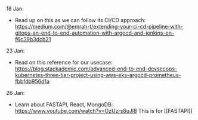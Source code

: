 18 Jan:
- Read up on this as we can follow its CI/CD approach:
	 https://medium.com/@emrah-t/extending-your-ci-cd-pipeline-with-gitops-an-end-to-end-automation-with-argocd-and-jenkins-on-f6c39b3dcb21

23 Jan:
- Read on this reference for our usecase: 
	https://blog.stackademic.com/advanced-end-to-end-devsecops-kubernetes-three-tier-project-using-aws-eks-argocd-prometheus-fbbfdb956d1a

26 Jan:
- Learn about FASTAPI, React, MongoDB:
	https://www.youtube.com/watch?v=OzUzrs8uJl8
	This is for [[FASTAPI]]